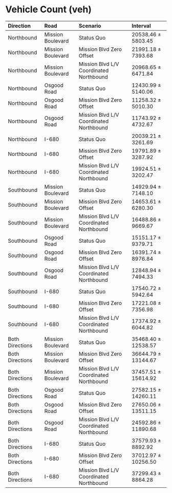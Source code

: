 # Vehicle Count (veh)

| Direction       | Road              | Scenario                                | Interval            |
|:----------------|:------------------|:----------------------------------------|:--------------------|
| Northbound      | Mission Boulevard | Status Quo                              | 20538.46 ± 5803.45  |
| Northbound      | Mission Boulevard | Mission Blvd Zero Offset                | 21991.18 ± 7393.68  |
| Northbound      | Mission Boulevard | Mission Blvd L/V Coordinated Northbound | 20968.65 ± 6471.84  |
| Northbound      | Osgood Road       | Status Quo                              | 12430.99 ± 5140.06  |
| Northbound      | Osgood Road       | Mission Blvd Zero Offset                | 11258.32 ± 5010.30  |
| Northbound      | Osgood Road       | Mission Blvd L/V Coordinated Northbound | 11743.92 ± 4732.67  |
| Northbound      | I-680             | Status Quo                              | 20039.21 ± 3261.69  |
| Northbound      | I-680             | Mission Blvd Zero Offset                | 19791.89 ± 3287.92  |
| Northbound      | I-680             | Mission Blvd L/V Coordinated Northbound | 19924.51 ± 3202.47  |
| Southbound      | Mission Boulevard | Status Quo                              | 14929.94 ± 7148.10  |
| Southbound      | Mission Boulevard | Mission Blvd Zero Offset                | 14653.61 ± 6280.30  |
| Southbound      | Mission Boulevard | Mission Blvd L/V Coordinated Northbound | 16488.86 ± 9669.67  |
| Southbound      | Osgood Road       | Status Quo                              | 15151.17 ± 9379.71  |
| Southbound      | Osgood Road       | Mission Blvd Zero Offset                | 16391.74 ± 8976.84  |
| Southbound      | Osgood Road       | Mission Blvd L/V Coordinated Northbound | 12848.94 ± 7494.33  |
| Southbound      | I-680             | Status Quo                              | 17540.72 ± 5942.64  |
| Southbound      | I-680             | Mission Blvd Zero Offset                | 17221.08 ± 7356.98  |
| Southbound      | I-680             | Mission Blvd L/V Coordinated Northbound | 17374.92 ± 6044.82  |
| Both Directions | Mission Boulevard | Status Quo                              | 35468.40 ± 12538.57 |
| Both Directions | Mission Boulevard | Mission Blvd Zero Offset                | 36644.79 ± 13144.67 |
| Both Directions | Mission Boulevard | Mission Blvd L/V Coordinated Northbound | 37457.51 ± 15614.92 |
| Both Directions | Osgood Road       | Status Quo                              | 27582.15 ± 14260.11 |
| Both Directions | Osgood Road       | Mission Blvd Zero Offset                | 27650.06 ± 13511.15 |
| Both Directions | Osgood Road       | Mission Blvd L/V Coordinated Northbound | 24592.86 ± 11890.68 |
| Both Directions | I-680             | Status Quo                              | 37579.93 ± 8892.92  |
| Both Directions | I-680             | Mission Blvd Zero Offset                | 37012.97 ± 10256.50 |
| Both Directions | I-680             | Mission Blvd L/V Coordinated Northbound | 37299.43 ± 8864.28  |